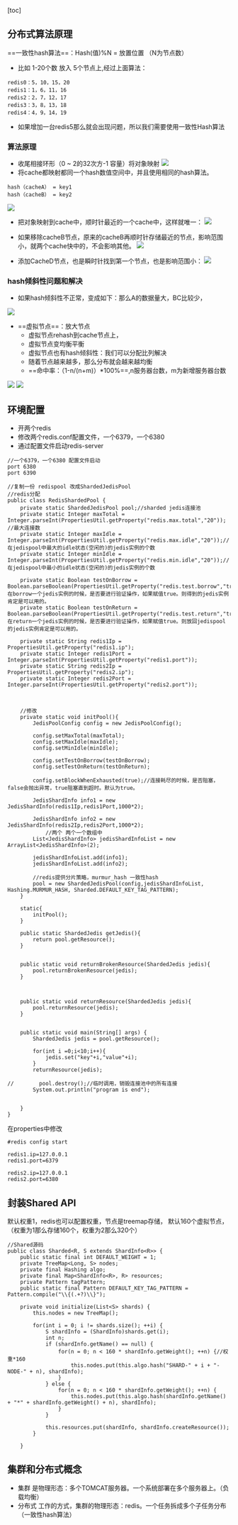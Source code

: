 [toc]


## 分布式算法原理
==一致性hash算法==：Hash(值)%N = 放置位置 （N为节点数）

- 比如 1-20个数 放入 5个节点上,经过上面算法：
```
redis0：5，10，15，20
redis1：1，6，11，16
redis2：2，7，12，17
redis3：3，8，13，18
redis4：4，9，14，19
```
- 如果增加一台redis5那么就会出现问题，所以我们需要使用一致性Hash算法


### 算法原理

- 收尾相接环形（0 ~ 2的32次方-1 容量）将对象映射
![](https://raw.githubusercontent.com/binbinbin5/myPics/master/file/20190812202138.png)
- 将cache都映射都同一个hash数值空间中，并且使用相同的hash算法。
```
hash（cacheA） = key1
hash（cacheB） = key2 
```
![](https://raw.githubusercontent.com/binbinbin5/myPics/master/file/20190812202414.png)

- 把对象映射到cache中，顺时针最近的一个cache中，这样就唯一：
![](https://raw.githubusercontent.com/binbinbin5/myPics/master/file/20190812202643.png)

- 如果移除cacheB节点，原来的cacheB再顺时针存储最近的节点，影响范围小，就两个cache快中的，不会影响其他。
![](https://raw.githubusercontent.com/binbinbin5/myPics/master/file/20190812202846.png)

- 添加CacheD节点，也是瞬时针找到第一个节点，也是影响范围小：
![](https://raw.githubusercontent.com/binbinbin5/myPics/master/file/20190812202950.png)

### hash倾斜性问题和解决
- 如果hash倾斜性不正常，变成如下：那么A的数据量大，BC比较少，

![](https://raw.githubusercontent.com/binbinbin5/myPics/master/file/20190812203254.png)

- ==虚拟节点==：放大节点
    - 虚拟节点rehash到cache节点上，   
    - 虚拟节点变均衡平衡
    - 虚拟节点也有hash倾斜性：我们可以分配比列解决
    - 随着节点越来越多，那么分布就会越来越均衡
    - ==命中率：（1-n/(n+m)）*100%==,n服务器台数，m为新增服务器台数
    
![](https://raw.githubusercontent.com/binbinbin5/myPics/master/file/20190812203441.png)
![](https://raw.githubusercontent.com/binbinbin5/myPics/master/file/20190812203839.png)

## 环境配置
- 开两个redis
- 修改两个redis.conf配置文件，一个6379，一个6380
- 通过配置文件启动redis-server

```
//一个6379，一个6380 配置文件启动
port 6380
port 6390
```

```
//复制一份 redispool 改成ShardedJedisPool
//redis分配
public class RedisShardedPool {
    private static ShardedJedisPool pool;//sharded jedis连接池
    private static Integer maxTotal = Integer.parseInt(PropertiesUtil.getProperty("redis.max.total","20")); //最大连接数
    private static Integer maxIdle = Integer.parseInt(PropertiesUtil.getProperty("redis.max.idle","20"));//在jedispool中最大的idle状态(空闲的)的jedis实例的个数
    private static Integer minIdle = Integer.parseInt(PropertiesUtil.getProperty("redis.min.idle","20"));//在jedispool中最小的idle状态(空闲的)的jedis实例的个数

    private static Boolean testOnBorrow = Boolean.parseBoolean(PropertiesUtil.getProperty("redis.test.borrow","true"));//在borrow一个jedis实例的时候，是否要进行验证操作，如果赋值true。则得到的jedis实例肯定是可以用的。
    private static Boolean testOnReturn = Boolean.parseBoolean(PropertiesUtil.getProperty("redis.test.return","true"));//在return一个jedis实例的时候，是否要进行验证操作，如果赋值true。则放回jedispool的jedis实例肯定是可以用的。

    private static String redis1Ip = PropertiesUtil.getProperty("redis1.ip");
    private static Integer redis1Port = Integer.parseInt(PropertiesUtil.getProperty("redis1.port"));
    private static String redis2Ip = PropertiesUtil.getProperty("redis2.ip");
    private static Integer redis2Port = Integer.parseInt(PropertiesUtil.getProperty("redis2.port"));



    //修改
    private static void initPool(){
        JedisPoolConfig config = new JedisPoolConfig();

        config.setMaxTotal(maxTotal);
        config.setMaxIdle(maxIdle);
        config.setMinIdle(minIdle);

        config.setTestOnBorrow(testOnBorrow);
        config.setTestOnReturn(testOnReturn);

        config.setBlockWhenExhausted(true);//连接耗尽的时候，是否阻塞，false会抛出异常，true阻塞直到超时。默认为true。

        JedisShardInfo info1 = new JedisShardInfo(redis1Ip,redis1Port,1000*2);

        JedisShardInfo info2 = new JedisShardInfo(redis2Ip,redis2Port,1000*2);
            //两个 两个一个数组中
        List<JedisShardInfo> jedisShardInfoList = new ArrayList<JedisShardInfo>(2);

        jedisShardInfoList.add(info1);
        jedisShardInfoList.add(info2);

        //redis提供分片策略，murmur_hash 一致性hash
        pool = new ShardedJedisPool(config,jedisShardInfoList, Hashing.MURMUR_HASH, Sharded.DEFAULT_KEY_TAG_PATTERN);
    }

    static{
        initPool();
    }

    public static ShardedJedis getJedis(){
        return pool.getResource();
    }


    public static void returnBrokenResource(ShardedJedis jedis){
        pool.returnBrokenResource(jedis);
    }



    public static void returnResource(ShardedJedis jedis){
        pool.returnResource(jedis);
    }


    public static void main(String[] args) {
        ShardedJedis jedis = pool.getResource();

        for(int i =0;i<10;i++){
            jedis.set("key"+i,"value"+i);
        }
        returnResource(jedis);

//        pool.destroy();//临时调用，销毁连接池中的所有连接
        System.out.println("program is end");


    }
}
```
在properties中修改
```
#redis config start

redis1.ip=127.0.0.1
redis1.port=6379

redis2.ip=127.0.0.1
redis2.port=6380
```


## 封装Shared API

默认权重1，redis也可以配置权重，节点是treemap存储，
默认160个虚拟节点，（权重为1那么存储160个，权重为2那么320个）

```
//Shared源码
public class Sharded<R, S extends ShardInfo<R>> {
    public static final int DEFAULT_WEIGHT = 1;
    private TreeMap<Long, S> nodes;
    private final Hashing algo;
    private final Map<ShardInfo<R>, R> resources;
    private Pattern tagPattern;
    public static final Pattern DEFAULT_KEY_TAG_PATTERN = Pattern.compile("\\{(.+?)\\}");
    
    private void initialize(List<S> shards) {
        this.nodes = new TreeMap();

        for(int i = 0; i != shards.size(); ++i) {
            S shardInfo = (ShardInfo)shards.get(i);
            int n;
            if (shardInfo.getName() == null) {
                for(n = 0; n < 160 * shardInfo.getWeight(); ++n) {//权重*160
                    this.nodes.put(this.algo.hash("SHARD-" + i + "-NODE-" + n), shardInfo);
                }
            } else {
                for(n = 0; n < 160 * shardInfo.getWeight(); ++n) {
                    this.nodes.put(this.algo.hash(shardInfo.getName() + "*" + shardInfo.getWeight() + n), shardInfo);
                }
            }

            this.resources.put(shardInfo, shardInfo.createResource());
        }

    }
```


## 集群和分布式概念

- 集群 是物理形态：多个TOMCAT服务器。一个系统部署在多个服务器上。（负载均衡）
- 分布式 工作的方式，集群的物理形态：redis。一个任务拆成多个子任务分布（一致性hash算法）
